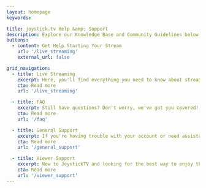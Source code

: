 ```yaml
---
layout: homepage
keywords:

title: joystick.tv Help &amp; Support
description: Explore our Knowledge Base and Community Guidelines below.
buttons:
  - content: Get Help Starting Your Stream
    url: '/live_streaming'
    external_url: false

grid_navigation:
  - title: Live Streaming
    excerpt: Here, you'll find everything you need to know about streaming on our platform, including essential software requirements and professional streaming tips. Whether you're a novice or an experienced streamer, this section is designed to guide you towards a successful streaming experience on joystick.tv
    cta: Read more
    url: '/live_streaming'

  - title: FAQ
    excerpt: Still have questions? Don't worry, we've got you covered! Check out our comprehensive Frequently Asked Questions section for answers to any additional inquiries you may have. We're committed to providing you with all the information you need to make the most of your experience on joystick.tv
    cta: Read more
    url: '/faq'

  - title: General Support
    excerpt: If you're having trouble with your account or need assistance navigating the site, our knowledgeable support team is here to help. You can reach out to us via email, phone, or through our live chat feature, and we'll do our best to resolve any issues as quickly as possible.
    cta: Read more
    url: '/general_support'

  - title: Viewer Support
    excerpt: New to JoystickTV and looking for the best way to enjoy the site? Read up on information about how to get the most enjoyment from joystick.tv
    cta: Read more
    url: '/viewer_support'
---
```

